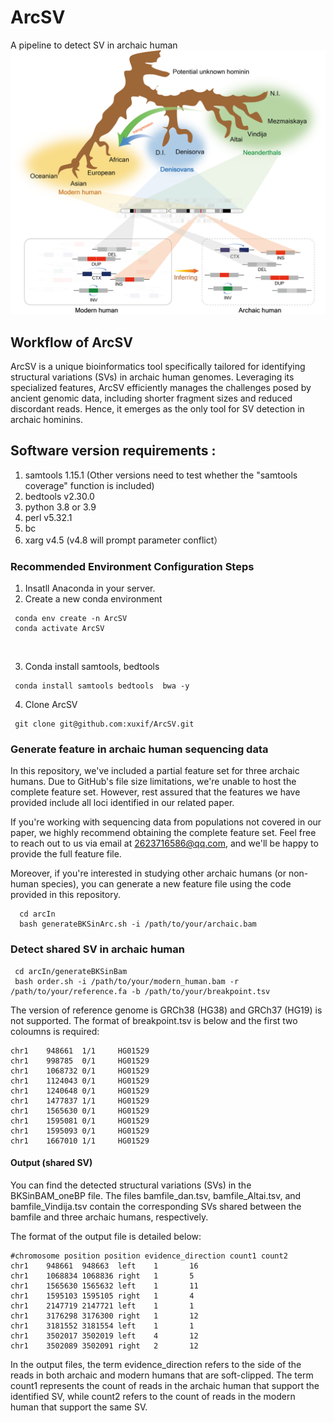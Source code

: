 # ArcSV
A pipeline to detect SV in archaic human
<br/>
![This is an image](https://github.com/xuxif/ArcSV/blob/main/Figure1_github.png )
<br/>
##
## Workflow of ArcSV <br />
ArcSV is a unique bioinformatics tool specifically tailored for identifying structural variations (SVs) in archaic human genomes. Leveraging its specialized features, ArcSV efficiently manages the challenges posed by ancient genomic data, including shorter fragment sizes and reduced discordant reads. Hence, it emerges as the only tool for SV detection in archaic hominins.

## Software version requirements : <br />
1. samtools 1.15.1 (Other versions need to test whether the "samtools coverage" function is included)<br />
2. bedtools v2.30.0<br />
3. python 3.8 or 3.9 <br />
4. perl v5.32.1<br />
5. bc <br />
6. xarg v4.5 (v4.8 will prompt parameter conflict）
### Recommended Environment Configuration Steps
1. Insatll Anaconda in your server.
2. Create a new conda environment 
 
 ```
  conda env create -n ArcSV 
  conda activate ArcSV
 ```
 <br />
 
3. Conda install samtools, bedtools
 
 ```
  conda install samtools bedtools  bwa -y
  ```
4. Clone ArcSV
 
 ```
  git clone git@github.com:xuxif/ArcSV.git
  ```
### Generate feature in archaic human sequencing data
In this repository, we've included a partial feature set for three archaic humans. Due to GitHub's file size limitations, we're unable to host the complete feature set. However, rest assured that the features we have provided include all loci identified in our related paper.

If you're working with sequencing data from populations not covered in our paper, we highly recommend obtaining the complete feature set. Feel free to reach out to us via email at 2623716586@qq.com, and we'll be happy to provide the full feature file.

Moreover, if you're interested in studying other archaic humans (or non-human species), you can generate a new feature file using the code provided in this repository.
```
  cd arcIn
  bash generateBKSinArc.sh -i /path/to/your/archaic.bam 
  ```

### Detect shared SV in archaic human
 ```
  cd arcIn/generateBKSinBam
  bash order.sh -i /path/to/your/modern_human.bam -r /path/to/your/reference.fa -b /path/to/your/breakpoint.tsv
  ```
The version of reference genome is GRCh38 (HG38) and GRCh37 (HG19) is not supported. The format of breakpoint.tsv is below and the first two coloumns is required:
```
chr1    948661  1/1     HG01529
chr1    998785  0/1     HG01529
chr1    1068732 0/1     HG01529
chr1    1124043 0/1     HG01529
chr1    1240648 0/1     HG01529
chr1    1477837 1/1     HG01529
chr1    1565630 0/1     HG01529
chr1    1595081 0/1     HG01529
chr1    1595093 0/1     HG01529
chr1    1667010 1/1     HG01529
```
#### Output (shared SV)
You can find the detected structural variations (SVs) in the BKSinBAM_oneBP file. The files bamfile_dan.tsv, bamfile_Altai.tsv, and bamfile_Vindija.tsv contain the corresponding SVs shared between the bamfile and three archaic humans, respectively.

The format of the output file is detailed below:
```
#chromosome position position evidence_direction count1 count2
chr1    948661  948663  left    1       16
chr1    1068834 1068836 right   1       5
chr1    1565630 1565632 left    1       11
chr1    1595103 1595105 right   1       4
chr1    2147719 2147721 left    1       1
chr1    3176298 3176300 right   1       12
chr1    3181552 3181554 left    1       1
chr1    3502017 3502019 left    4       12
chr1    3502089 3502091 right   2       12
```
In the output files, the term evidence_direction refers to the side of the reads in both archaic and modern humans that are soft-clipped. The term count1 represents the count of reads in the archaic human that support the identified SV, while count2 refers to the count of reads in the modern human that support the same SV.
